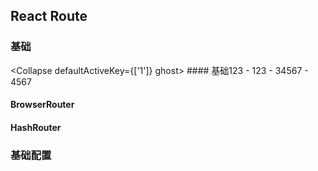 ## React Route 

### 基础

<Collapse defaultActiveKey={['1']} ghost>
    <Panel header="This is panel header 1" key="1">
        #### 基础123
      - 123
      - 34567
      - 4567
    </Panel>
</Collapse>

#### BrowserRouter

#### HashRouter

### 基础配置

